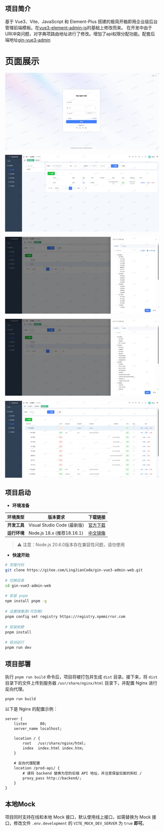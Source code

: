 ## 项目简介

基于 Vue3、Vite、JavaScript 和 Element-Plus 搭建的极简开箱即用企业级后台管理前端模板。在[vue3-element-admin-js](https://gitee.com/youlaiorg/vue3-element-admin-js)的基础上修改而来。
在开发中由于URI冲突问题，对字典项路由地址进行了修改。增加了api权限分配功能。配套后端地址[gin-vue3-admin](https://gitee.com/LingJianCode/gin-vue3-admin)

# 页面展示

![login](./img/login.jpeg)

![user_manage](./img/user_manage.jpeg)

![role_menu](./img/role_menu.jpeg)

![role_api](./img/role_api.jpeg)

![menu](./img/menu.jpeg)

## 项目启动

- **环境准备**

| 环境类型       | 版本要求                     | 下载链接                     |
|----------------|-----------------------------|-----------------------------|
| **开发工具**   | Visual Studio Code (最新版) | [官方下载](https://code.visualstudio.com/Download) |
| **运行环境**   | Node.js 18.x (推荐18.16.1)  | [中文镜像](https://npmmirror.com/mirrors/node/v18.16.1/) |
> ⚠️ 注意：Node.js 20.6.0版本存在兼容性问题，请勿使用


- **快速开始**

```bash
# 克隆代码
git clone https://gitee.com/LingJianCode/gin-vue3-admin-web.git

# 切换目录
cd gin-vue3-admin-web

# 安装 pnpm
npm install pnpm -g

# 设置镜像源(可忽略)
pnpm config set registry https://registry.npmmirror.com

# 安装依赖
pnpm install

# 启动运行
pnpm run dev
```


## 项目部署

执行 `pnpm run build` 命令后，项目将被打包并生成 `dist` 目录。接下来，将 `dist` 目录下的文件上传到服务器 `/usr/share/nginx/html` 目录下，并配置 Nginx 进行反向代理。

```bash
pnpm run build
```

以下是 Nginx 的配置示例：

```nginx
server {
    listen      80;
    server_name localhost;

    location / {
        root   /usr/share/nginx/html;
        index  index.html index.htm;
    }

    # 反向代理配置
    location /prod-api/ {
        # 请将 backend 替换为您的后端 API 地址，并注意保留后面的斜杠 /
        proxy_pass http://backend/;
    }
}
```

## 本地Mock

项目同时支持在线和本地 Mock 接口，默认使用线上接口，如需替换为 Mock 接口，修改文件 `.env.development` 的 `VITE_MOCK_DEV_SERVER` 为  `true` **即可**。
